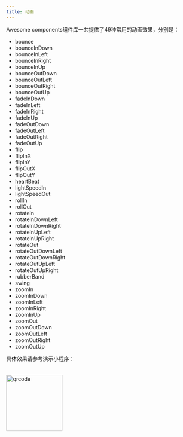 ```yaml
---
title: 动画
---
```


Awesome components组件库一共提供了49种常用的动画效果，分别是：

- bounce
- bounceInDown
- bounceInLeft
- bounceInRight
- bounceInUp
- bounceOutDown
- bounceOutLeft
- bounceOutRight
- bounceOutUp
- fadeInDown
- fadeInLeft
- fadeInRight
- fadeInUp
- fadeOutDown
- fadeOutLeft
- fadeOutRight
- fadeOutUp
- flip
- flipInX
- flipInY
- flipOutX
- flipOutY
- heartBeat
- lightSpeedIn
- lightSpeedOut
- rollIn
- rollOut
- rotateIn
- rotateInDownLeft
- rotateInDownRight
- rotateInUpLeft
- rotateInUpRight
- rotateOut
- rotateOutDownLeft
- rotateOutDownRight
- rotateOutUpLeft
- rotateOutUpRight
- rubberBand
- swing
- zoomIn
- zoomInDown
- zoomInLeft
- zoomInRight
- zoomInUp
- zoomOut
- zoomOutDown
- zoomOutLeft
- zoomOutRight
- zoomOutUp

具体效果请参考演示小程序：

<img :src="$withBase('/qrcode.jpg')" alt="qrcode" style="width: 150px; height: 150px; margin-top: 20px;">